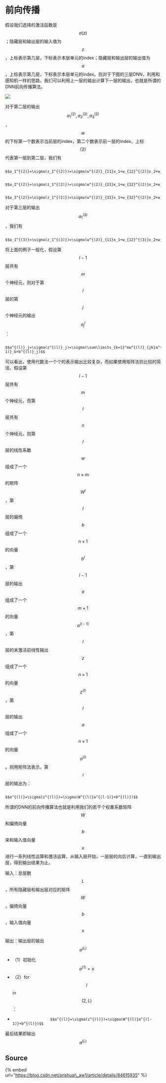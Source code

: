 # 前向传播

假设我们选择的激活函数是 $$\sigma(z)$$ ；隐藏层和输出层的输入值为 $$z$$ ，上标表示第几层，下标表示本层单元的index；隐藏层和输出层的输出值为 $$a$$ ，上标表示第几层，下标表示本层单元的index。则对于下图的三层DNN，利用和感知机一样的思路，我们可以利用上一层的输出计算下一层的输出，也就是所谓的DNN前向传播算法。

![](../../../.gitbook/assets/1042406-20170220142015116-1152957081.png)

对于第二层的输出 $$a_1^{(2)},a_2^{(2)},a_3^{(2)}$$， $$w$$ 的下标第一个数表示当前层的index，第二个数表示前一层的index，上标 $$(2)$$ 代表第一层到第二层，我们有

                                     $$a_1^{(2)}=\sigma(z_1^{(2)})=\sigma(w^{(2)}_{11}x_1+w_{12}^{(2)}x_2+w_{13}^{(2)}x_3+b_1^{(2)})$$ 

                                     $$a_2^{(2)}=\sigma(z_1^{(2)})=\sigma(w^{(2)}_{21}x_1+w_{22}^{(2)}x_2+w_{23}^{(2)}x_3+b_3^{(2)})$$ 

                                     $$a_3^{(2)}=\sigma(z_1^{(2)})=\sigma(w^{(2)}_{31}x_1+w_{32}^{(2)}x_2+w_{33}^{(2)}x_3+b_3^{(2)})$$ 

对于第三层的输出 $$a_1^{(3)}$$ ，我们有

                                      $$a_1^{(3)}=\sigma(z_1^{(3)})=\sigma(w^{(3)}_{11}x_1+w_{12}^{(3)}x_2+w_{13}^{(3)}x_3+b_1^{(3)})$$ 

将上面的例子一般化，假设第 $$l-1$$ 层共有 $$m$$ 个神经元，则对于第 $$l$$ 层的第 $$j$$ 个神经元的输出 $$a^{l}_j$$ ：

                                                  $$a^{(l)}_j=\sigma(z^{(l)}_j)=\sigma(\sum\limits_{k=1}^mw^{(l)}_{jk}a^{(l-1)}_k+b^{(l)}_j)$$ 

可以看出，使用代数法一个个的表示输出比较复杂，而如果使用矩阵法则比较的简洁。假设第 $$l-1$$ 层共有 $$m$$ 个神经元，而第 $$l$$ 层共有 $$n$$ 个神经元，则第 $$l$$ 层的线性系数 $$w$$ 组成了一个 $$n\times m$$ 的矩阵 $$W^l$$ ，第 $$l$$ 层的偏倚 $$b$$ 组成了一个 $$n\times 1$$ 的向量 $$b^l$$ ，第 $$l-1$$ 层的输出 $$a$$ 组成了一个 $$m \times 1$$ 的向量 $$a^{(l-1)}$$ ，第 $$l$$ 层的未激活前线性输出 $$z$$ 组成了一个 $$n\times 1$$ 的向量 $$z^{(l)}$$ ，第 $$l$$ 层的输出 $$a$$ 组成了一个 $$n\times 1$$ 的向量 $$a^{(l)}$$ 。则用矩阵法表示，第 $$l$$ 层的输出为：

                                                    $$a^{(l)}=\sigma(z^{(l)})=\sigma(W^{(l)}a^{(l-1)}+b^{(l)})$$ 

所谓的DNN的前向传播算法也就是利用我们的若干个权重系数矩阵 $$W$$ 和偏倚向量 $$b$$ 来和输入值向量 $$x$$ 进行一系列线性运算和激活运算，从输入层开始，一层层的向后计算，一直到输出层，得到输出结果为止。

输入：总层数 $$L$$ ，所有隐藏层和输出层对应的矩阵 $$W$$ ，偏倚向量 $$b$$ ，输入值向量 $$x$$ 

输出：输出层的输出 $$a^{(L)}$$ 

* （1）初始化 $$a^{(1)}=x$$ 
* （2）for $$l$$ in $$(2,L)$$ ：
*                      $$a^{(l)}=\sigma(z^{(l)})=\sigma(W^{(l)}a^{(l-1)}+b^{(l)})$$ 

最后结果即输出 $$a^{(L)}$$ 

## Source

{% embed url="https://blog.csdn.net/anshuai\_aw1/article/details/84615935" %}

